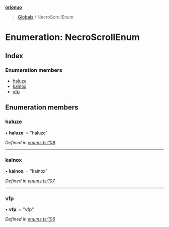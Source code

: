 **[orionuo](../README.md)**

> [Globals](../globals.md) / NecroScrollEnum

# Enumeration: NecroScrollEnum

## Index

### Enumeration members

* [haluze](necroscrollenum.md#haluze)
* [kalnox](necroscrollenum.md#kalnox)
* [vfp](necroscrollenum.md#vfp)

## Enumeration members

### haluze

•  **haluze**:  = "haluze"

*Defined in [enums.ts:108](https://github.com/msviha/orionuo/blob/8c76826/src/enums.ts#L108)*

___

### kalnox

•  **kalnox**:  = "kalnox"

*Defined in [enums.ts:107](https://github.com/msviha/orionuo/blob/8c76826/src/enums.ts#L107)*

___

### vfp

•  **vfp**:  = "vfp"

*Defined in [enums.ts:106](https://github.com/msviha/orionuo/blob/8c76826/src/enums.ts#L106)*

